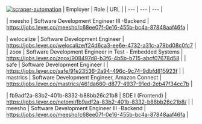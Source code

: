 [![scraper-automation](https://github.com/azad-ali786/Job_Openings/actions/workflows/scraper-automation.yml/badge.svg)](https://github.com/azad-ali786/Job_Openings/actions/workflows/scraper-automation.yml)
| Employer | Role | URL |
| --- | --- | --- |






| meesho | Software Development Engineer III -Backend | https://jobs.lever.co/meesho/c68ee07f-0e16-455b-bc4a-87848aaf46fa |





















| welocalize | Software Development Engineer | https://jobs.lever.co/welocalize/f24d6ca3-ee6e-4732-a31c-a79bd08c0fc7 |
| zoox | Software Development Engineer in Test - Embedded Systems | https://jobs.lever.co/zoox/908497d8-b3f6-4b5b-b715-abcf07678d58 |
| safe | Software Development Engineer I | https://jobs.lever.co/safe/91e23536-2a94-496c-9c74-9dbfd815923f |
| mastrics | Software Development Engineer, Amazon Connect | https://jobs.lever.co/mastrics/461da660-d877-4937-91ed-2eb47f34cc7b |





































| fb9adf2a-83b2-401b-8332-b88bb26c21b8 | SDE I (Frontend) | https://jobs.lever.co/netomi/fb9adf2a-83b2-401b-8332-b88bb26c21b8/ |
| meesho | Software Development Engineer III -Backend | https://jobs.lever.co/meesho/c68ee07f-0e16-455b-bc4a-87848aaf46fa |

























